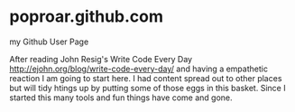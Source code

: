 poproar.github.com
==================

my Github User Page

After reading John Resig's Write Code Every Day http://ejohn.org/blog/write-code-every-day/
and having a empathetic reaction I am going to start here.
I had content spread out to other places but will tidy htings up by putting some of those eggs in this basket.
Since I started this many tools and fun things have come and gone. 
